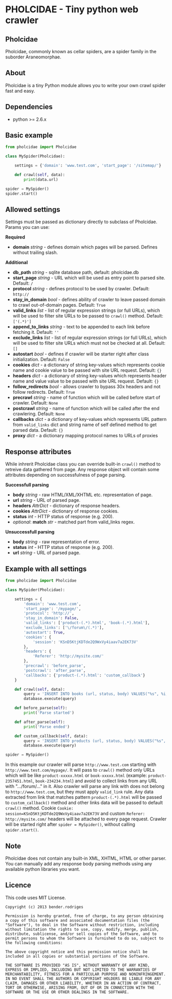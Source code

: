 PHOLCIDAE - Tiny python web crawler
=========

Pholcidae
------------

Pholcidae, commonly known as cellar spiders, are a spider family in the suborder Araneomorphae.

About
------------

Pholcidae is a tiny Python module allows you to write your own crawl spider fast and easy.

Dependencies
------------

* python >= 2.6.x

Basic example
------------

``` python
from pholcidae import Pholcidae

class MySpider(Pholcidae):

	settings = {'domain': 'www.test.com', 'start_page': '/sitemap/'}

	def crawl(self, data):
    	print(data.url)

spider = MySpider()
spider.start()
```

Allowed settings
------------

Settings must be passed as dictionary directly to subclass of Pholcidae.
Params you can use:

**Required**

* **domain** _string_ - defines domain which pages will be parsed. Defines without trailing slash.

**Additional**

* **db_path** _string_ - sqlite database path, default: pholcidae.db
* **start_page** _string_ - URL which will be used as entry point to parsed site. Default: `/`
* **protocol** _string_ - defines protocol to be used by crawler. Default: `http://`
* **stay_in_domain** _bool_ - defines ability of crawler to leave passed domain to crawl out-of-domain pages. Default: `True`
* **valid_links** _list_ - list of regular expression strings (or full URLs), which will be used to filter site URLs to be passed to `crawl()` method. Default: `['(.*)']`
* **append_to_links** _string_ - text to be appended to each link before fetching it. Default: `''`
* **exclude_links** _list_ - list of regular expression strings (or full URLs), which will be used to filter site URLs which must not be checked at all. Default: `[]`
* **autostart** _bool_ - defines if crawler will be starter right after class initialization. Default: `False`
* **cookies** _dict_ - a dictionary of string key-values which represents cookie name and cookie value to be passed with site URL request. Default: `{}`
* **headers** _dict_ - a dictionary of string key-values which represents header name and value value to be passed with site URL request. Default: `{}`
* **follow_redirects** _bool_ - allows crawler to bypass 30x headers and not follow redirects. Default: `True`
* **precrawl** _string_ - name of function which will be called before start of crawler. Default: `None`
* **postcrawl** _string_ - name of function which will be called after the end crawlering. Default: `None`
* **callbacks** _dict_ - a dictionary of key-values which represents URL pattern from `valid_links` dict and string name of self defined method to get parsed data. Default: `{}`
* **proxy** _dict_ - a dictionary mapping protocol names to URLs of proxies

Response attributes
------------

While inhrerit Pholcidae class you can override built-in `crawl()` method to retreive data gathered from page. Any response object will contain some attributes depending on successfulness of page parsing.

**Successfull parsing**

* **body** _string_ - raw HTML/XML/XHTML etc. representation of page.
* **url** _string_ - URL of parsed page.
* **headers** _AttrDict_ - dictionary of response headers.
* **cookies** _AttrDict_ - dictionary of response cookies.
* **status** _int_ - HTTP status of response (e.g. 200).
* _optional_: **match** _str_ - matched part from valid_links regex.

**Unsuccessfull parsing**

* **body** _string_ - raw representation of error.
* **status** _int_ - HTTP status of response (e.g. 200).
* **url** _string_ - URL of parsed page.

Example with all settings
------------
``` python
from pholcidae import Pholcidae

class MySpider(Pholcidae):

	settings = {
		'domain': 'www.test.com',
		'start_page': '/mypage/',
		'protocol': 'http://',
		'stay_in_domain': False,
		'valid_links': ['product-(.*).html', 'book-(.*).html'],
		'exclude_links': ['\/forum\/(.*)'],
		'autostart': True,
		'cookies': {
			'session': 'KSnD5KtjKDTde2Q9WxVy4iaav7a2EK73V'
		},
		'headers': {
			'Referer': 'http://mysite.com/'
		},
		'precrawl': 'before_parse',
		'postcrawl': 'after_parse',
		'callbacks': {'product-(.*).html': 'custom_callback'}
	}

	def crawl(self, data):
		query = 'INSERT INTO books (url, status, body) VALUES("%s", %i, "%s")' % (data.url, data.status, data.body)
    	database.execute(query)

    def before_parse(self):
    	print('Parse started')

    def after_parse(self):
    	print('Parse ended')

    def custom_callback(self, data):
    	query = 'INSERT INTO products (url, status, body) VALUES("%s", %i, "%s")' % (data.url, data.status, data.body)
    	database.execute(query)

spider = MySpider()
```

In this example our crawler will parse `http://www.test.com` starting with `http://www.test.com/mypage/`. It will pass to `crawl()` method only URLs which will be like `product-xxxxx.html` or `book-xxxxx.html` (example: `product-2357451.html`, `book-234234.html`) and avoid to collect links from any URL with ".../forum/..." in it. Also crawler will parse any link with does not belong to `http://www.test.com`, but they must apply `valid_link` rule. Any data extracted from link that matches pattern `product-(.*).html` will be passed to `custom_callback()` method and other links data will be passed to default `crawl()` method. Cookie `Cookie: session=KSnD5KtjKDTde2Q9WxVy4iaav7a2EK73V` and custom `Referer: http://mysite.com/` headers will be attached to every page request. Crawler will be started right after `spider = MySpider()`, without calling `spider.start()`.

Note
------------
Pholcidae does not contain any built-in XML, XHTML, HTML or other parser. You can manually add any response body parsing methods using any available python libraries you want.

Licence
------------

This code uses MIT License.

```
Copyright (c) 2013 bender.rodriges

Permission is hereby granted, free of charge, to any person obtaining a copy of this software and associated documentation files (the "Software"), to deal in the Software without restriction, including without limitation the rights to use, copy, modify, merge, publish, distribute, sublicense, and/or sell copies of the Software, and to permit persons to whom the Software is furnished to do so, subject to the following conditions:

The above copyright notice and this permission notice shall be included in all copies or substantial portions of the Software.

THE SOFTWARE IS PROVIDED "AS IS", WITHOUT WARRANTY OF ANY KIND, EXPRESS OR IMPLIED, INCLUDING BUT NOT LIMITED TO THE WARRANTIES OF MERCHANTABILITY, FITNESS FOR A PARTICULAR PURPOSE AND NONINFRINGEMENT. IN NO EVENT SHALL THE AUTHORS OR COPYRIGHT HOLDERS BE LIABLE FOR ANY CLAIM, DAMAGES OR OTHER LIABILITY, WHETHER IN AN ACTION OF CONTRACT, TORT OR OTHERWISE, ARISING FROM, OUT OF OR IN CONNECTION WITH THE SOFTWARE OR THE USE OR OTHER DEALINGS IN THE SOFTWARE.
